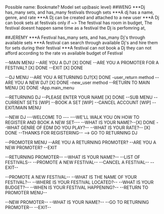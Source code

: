 Possible name: Bookmate?
Model set up(basic level)
##WENG
***Dj has_many sets, and has_many festivals through sets
***A dj has a name, genre, and rate
***A Dj can be created and attached to a new user
***A Dj can book sets at festivals only if ~> The festival has room in budget, The festival doesnt happen same time as a festival the Dj is perfomring at, 

##JEREMY
***A Festival has_many sets, and has_many Dj's through available sets
***A festival can search through available Dj's and hire them for sets during their festival
***A festival can not book a Dj they can not afford according to the rate vs available budget of Festival

--MAIN MENU
--ARE YOU A DJ? [X] DONE
--ARE YOU A PROMOTER FOR A FESTIVAL? [X] DONE
--EXIT [X] DONE

--DJ MENU
--ARE YOU A RETURNING DJ?[X] DONE -user_return method
--ARE YOU A NEW DJ? [X] DONE -new_user method
--RETURN TO MAIN MENU [X] DONE -App.main_menu

--RETURNING DJ
--PLEASE ENTER YOUR NAME [X] DONE
--SUB MENU
--CURRENT SETS [WIP]
--BOOK A SET [WIP]
--CANCEL ACCOUNT [WIP]
--EXIT/MAIN MENU

--NEW DJ
---WELCOME TO <NAME>---
---WE'LL WALK YOU ON HOW TO REGISTER AND BOOK A NEW SET---
--WHAT IS YOUR NAME?--[X] DONE
--WHAT GENRE OF EDM DO YOU PLAY?--
--WHAT IS YOUR RATE?-- [X] DONE
--THANKS FOR REGISTERING--
--> GO TO RETURNING DJ




--PROMOTER MENU
--ARE YOU A RETURNING PROMOTER?
--ARE YOU A NEW PROMOTER?
--EXIT

--RETURNING PROMOTER--
--WHAT IS YOUR NAME?--
--LIST OF FESTIVALS--
--PROMOTE A NEW FESTIVAL--
--CANCEL A FESTIVAL--
--EXIT--

--PROMOTE A NEW FESTIVAL--
--WHAT IS THE NAME OF YOUR FESTIVAL?--
--WHERE IS YOUR FESTIVAL LOCATED?--
--WHAT IS YOUR BUDGET?--
--WHEN IS YOUR FESTIVAL HAPPENING?--
--RETURN TO PROMOTER MENU--

--NEW PROMOTER--
--WHAT IS YOUR NAME?--
--GO TO RETURNING PROMOTER--
--EXIT--




